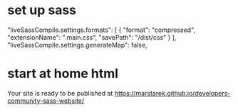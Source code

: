 # set up sass 
 "liveSassCompile.settings.formats": [
        {
            "format": "compressed",
            "extensionName": ".main.css",
            "savePath": "/dist/css"
        }
    ],
    "liveSassCompile.settings.generateMap": false,
    
# start at home  html 
 Your site is ready to be published at https://marstarek.github.io/developers-community-sass-website/
